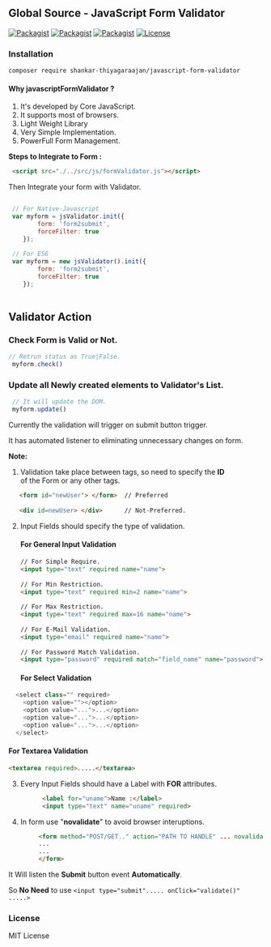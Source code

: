 ## Global Source - JavaScript Form Validator


[![Packagist](https://img.shields.io/badge/JavaScript-Core-blue.svg)](https://github.com/global-source/javascript_form_validator) [![Packagist](https://img.shields.io/badge/JavaScript-ES6-green.svg)](https://github.com/global-source/javascript_form_validator) [![Packagist](https://img.shields.io/badge/Build-Alpha-lightgrey.svg)](https://github.com/global-source/javascript_form_validator) [![License](https://img.shields.io/badge/Version-v.0.9-blue.svg)](https://github.com/shankarThiyagaraajan/PHP_Migration/blob/master/LICENSE)


### Installation 

    composer require shankar-thiyagaraajan/javascript-form-validator

#### Why javascriptFormValidator ?

1. It's developed by Core JavaScript. 
2. It supports most of browsers.
3. Light Weight Library
4. Very Simple Implementation.
5. PowerFull Form Management. 

**Steps to Integrate to Form :**

```html
 <script src="./../src/js/formValidator.js"></script>
```

Then Integrate your form with Validator.

             
```javascript

 // For Native-Javascript
 var myform = jsValidator.init({
        form: 'form2submit',
        forceFilter: true
    });
    
 // For ES6
 var myform = new jsValidator().init({
        form: 'form2submit',
        forceFilter: true
    });
    
```
## Validator Action

### Check Form is Valid or Not.

```javascript
// Retrun status as True|False.
 myform.check() 
```

### Update all Newly created elements to Validator's List.

```javascript
 // It will update the DOM.
 myform.update() 
```
          
          
Currently the validation will trigger on submit button trigger.

It has automated listener to eliminating unnecessary changes on form.

**Note:**

1. Validation take place between tags, so need to specify the **ID**  
   of the Form or any other tags.
   
```html
   <form id="newUser"> </form>  // Preferred
           
   <div id=newUser> </div>      // Not-Preferred.
```
           
2. Input Fields should specify the type of validation.
 
    #### For General Input Validation
    
   ```html
   // For Simple Require.
   <input type="text" required name="name">
           
   // For Min Restriction.
   <input type="text" required min=2 name="name">
           
   // For Max Restriction.
   <input type="text" required max=16 name="name">
           
   // For E-Mail Validation.
   <input type="email" required name="name">           
           
   // For Password Match Validation.
   <input type="password" required match="field_name" name="password">
     ```
          
   #### For Select Validation

```javascript
  <select class="" required>
    <option value=""></option>    
    <option value="...">...</option>
    <option value="...">...</option>
    <option value="...">...</option>
  </select>
```

   #### For Textarea Validation
   
  ```html           
  <textarea required>.....</textarea>
  ``` 
           
3. Every Input Fields should have a Label with **FOR** attributes.

     ```html
           <label for="uname">Name :</label>
           <input type="text" name="uname" required>
     ```
           
4. In form use "**novalidate**" to avoid browser interuptions.
    
    ```html
         <form method="POST/GET.." action="PATH TO HANDLE" ... novalidate> 
         ...
         ...
         </form>
    ```
         
           
It Will listen the **Submit** button event **Automatically**.

So **No Need** to use ``<input type="submit"..... onClick="validate()" .....>``


### License

MIT License

           
   
